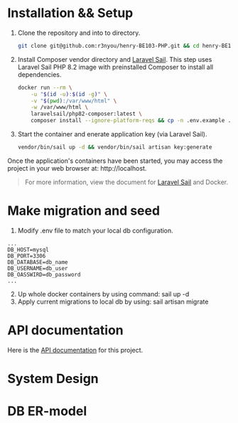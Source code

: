 # Installation && Setup
1. Clone the repository and into to directory.
   ```sh
   git clone git@github.com:r3nyou/henry-BE103-PHP.git && cd henry-BE103-PHP
   ```

2. Install Composer vendor directory and [Laravel Sail](https://laravel.com/docs/10.x/sail). This step uses Laravel Sail PHP 8.2 image with preinstalled Composer to install all dependencies.
   ```sh
   docker run --rm \
       -u "$(id -u):$(id -g)" \
       -v "$(pwd):/var/www/html" \
       -w /var/www/html \
       laravelsail/php82-composer:latest \
       composer install --ignore-platform-reqs && cp -n .env.example .env
   ```

3. Start the container and enerate application key (via Laravel Sail).
   ```sh
   vendor/bin/sail up -d && vendor/bin/sail artisan key:generate
   ```

Once the application's containers have been started, you may access the project in your web browser at: http://localhost.
   > For more information, view the document for [Laravel Sail](https://laravel.com/docs/10.x/sail) and Docker.

# Make migration and seed
1. Modify .env file to match your local db configuration.
```
...
DB_HOST=mysql
DB_PORT=3306
DB_DATABASE=db_name
DB_USERNAME=db_user
DB_OASSWIRD=db_password
...
```
2. Up whole docker containers by using command: sail up -d
3. Apply current migrations to local db by using: sail artisan migrate

# API documentation
Here is the [API documentation]() for this project.

# System Design

# DB ER-model


